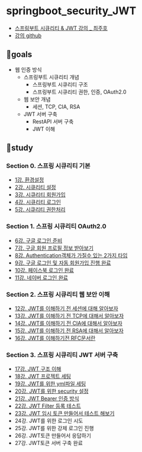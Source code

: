 # springboot_security_JWT
- [스프링부트 시큐리티 & JWT 강의 _ 최주호](https://www.inflearn.com/course/%EC%8A%A4%ED%94%84%EB%A7%81%EB%B6%80%ED%8A%B8-%EC%8B%9C%ED%81%90%EB%A6%AC%ED%8B%B0)
- [강의 github](https://github.com/codingspecialist/Sringboot-Security-Basic-V1)

## 🌟goals
- 웹 인증 방식
    - 스프링부트 시큐리티 개념
        - 스프링부트 시큐리티 구조
        - 스프링부트 시큐리티 권한, 인증, OAuth2.0
    - 웹 보안 개념
        - 세션, TCP, CIA, RSA
    - JWT 서버 구축
        - RestAPI 서버 구축
        - JWT 이해

## 📌study
### Section 0. 스프링 시큐리티 기본
- [1강. 환경설정](./study/chapter_1.md)
- [2강. 시큐리티 설정](./study/chapter_2.md)
- [3강. 시큐리티 회원가입](./study/chapter_3.md)
- [4강. 시큐리티 로그인](./study/chapter_4.md)
- [5강. 시큐리티 권한처리](./study/chapter_5.md)
### Section 1. 스프링 시큐리티 OAuth2.0
- [6강. 구글 로그인 준비](./study/chapter_6.md)
- [7강. 구글 회원 프로필 정보 받아보기](./study/chapter_7.md)
- [8강. Authentication객체가 가질수 있는 2가지 타입](./study/chapter_8.md)
- [9강. 구글 로그인 및 자동 회원가입 진행 완료](./study/chapter_9.md)
- [10강. 페이스북 로그인 완료](./study/chapter_10.md)
- [11강. 네이버 로그인 완료](./study/chapter_11.md)
### Section 2. 스프링 시큐리티 웹 보안 이해
- [12강. JWT를 이해하기 전 세션에 대해 알아보자](./study/chapter_12.md)
- [13강. JWT를 이해하기 전 TCP에 대해서 알아보자](./study/chapter_13.md)
- [14강. JWT를 이해하기 전 CIA에 대해서 알아보자](./study/chapter_14.md)
- [15강. JWT를 이해하기 전 RSA에 대해서 알아보자](./study/chapter_15.md)
- [16강. JWT를 이해하기전 RFC문서란](./study/chapter_16.md)
### Section 3. 스프링 시큐리티 JWT 서버 구축
- [17강. JWT 구조 이해](./study/chapter_17.md)
- [18강. JWT 프로젝트 세팅](./study/chapter_18.md)
- [19강. JWT를 위한 yml파일 세팅](./study/chapter_19.md)
- [20강. JWT를 위한 security 설정](./study/chapter_20.md)
- [21강. JWT Bearer 인증 방식](./study/chapter_21.md)
- [22강. JWT Filter 등록 테스트](./study/chapter_22.md)
- [23강. JWT 임시 토큰 만들어서 테스트 해보기](./study/chapter_23.md)
- 24강. JWT를 위한 로그인 시도
- 25강. JWT를 위한 강제 로그인 진행
- 26강. JWT토큰 만들어서 응답하기
- 27강. JWT토큰 서버 구축 완료